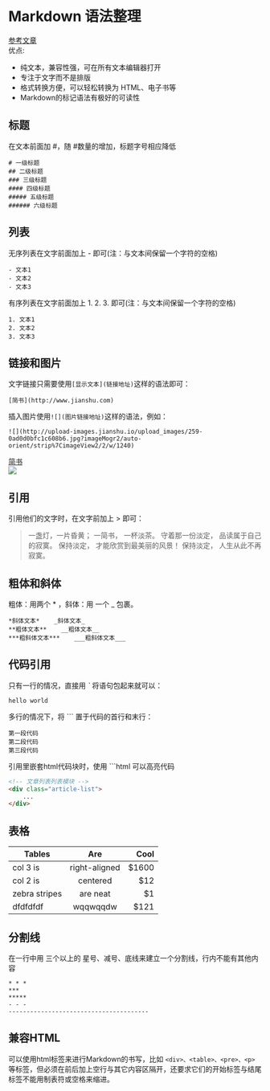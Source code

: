# Markdown 语法整理
[参考文章](http://www.jianshu.com/p/q81RER) <br/>
优点:

- 纯文本，兼容性强，可在所有文本编辑器打开
- 专注于文字而不是排版
- 格式转换方便，可以轻松转换为 HTML、电子书等
- Markdown的标记语法有极好的可读性

## 标题
在文本前面加 #，随 #数量的增加，标题字号相应降低

```
# 一级标题
## 二级标题
### 三级标题
#### 四级标题
##### 五级标题
###### 六级标题
```

## 列表
无序列表在文字前面加上 - 即可(注：与文本间保留一个字符的空格)

```
- 文本1
- 文本2
- 文本3
```
有序列表在文字前面加上 1. 2. 3. 即可(注：与文本间保留一个字符的空格)

``` 
1. 文本1
2. 文本2
3. 文本3
```
## 链接和图片
文字链接只需要使用`[显示文本](链接地址)`这样的语法即可：

```
[简书](http://www.jianshu.com)       
```
插入图片使用`![](图片链接地址)`这样的语法，例如：

```
![](http://upload-images.jianshu.io/upload_images/259-0ad0d0bfc1c608b6.jpg?imageMogr2/auto-orient/strip%7CimageView2/2/w/1240)
```
[简书](http://www.jianshu.com)<br>
![](http://upload-images.jianshu.io/upload_images/259-0ad0d0bfc1c608b6.jpg?imageMogr2/auto-orient/strip%7CimageView2/2/w/1240)

## 引用

引用他们的文字时，在文字前加上 > 即可：
> 一盏灯，一片昏黄； 一简书， 一杯淡茶。 守着那一份淡定， 品读属于自己的寂寞。 保持淡定， 才能欣赏到最美丽的风景！ 保持淡定， 人生从此不再寂寞。

## 粗体和斜体

粗体：用两个 * ，斜体：用 一个 _ 包裹。<br>

```
*斜体文本*    _斜体文本_
**粗体文本**    __粗体文本__
***粗斜体文本***    ___粗斜体文本___
```

## 代码引用
只有一行的情况，直接用 *`* 将语句包起来就可以：

`hello world`

多行的情况下，将  ``` 置于代码的首行和末行：

```
第一段代码
第二段代码
第三段代码
```
引用里嵌套html代码块时，使用 ```html 可以高亮代码

```html
<!-- 文章列表列表模块 -->
<div class="article-list">
	...
</div>
```

## 表格

| Tables        | Are           | Cool  |
| ------------- |:-------------:| -----:|
| col 3 is      | right-aligned | $1600 |
| col 2 is      | centered      |   $12 |
| zebra stripes | are neat      |    $1 |
| dfdfdfdf      | wqqwqqdw      |  $121 |

## 分割线

在一行中用 三个以上的 星号、减号、底线来建立一个分割线，行内不能有其他内容

```
* * *
***
*****
- - -
---------------------------------------
```

## 兼容HTML
可以使用html标签来进行Markdown的书写，比如 `<div>、<table>、<pre>、<p>` 等标签，但必须在前后加上空行与其它内容区隔开，还要求它们的开始标签与结尾标签不能用制表符或空格来缩进。














